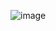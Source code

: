 ![image](https://github.com/SubhanshuB/ProductService/assets/30664033/b7df86a9-123f-4ca9-88b0-b92629c6aa7f)
